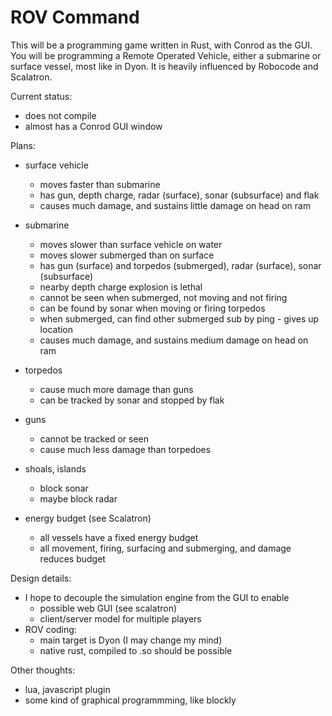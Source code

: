 # ROV Command
This will be a programming game written in Rust, with Conrod as the GUI.  You will be programming a Remote Operated Vehicle, either a submarine or surface vessel, most like in Dyon.  It is heavily influenced by Robocode and Scalatron.

Current status:
   * does not compile
   * almost has a Conrod GUI window
   
Plans:
   * surface vehicle
      * moves faster than submarine
      * has gun, depth charge, radar (surface), sonar (subsurface) and flak
      * causes much damage, and sustains little damage on head on ram
   
   * submarine
      * moves slower than surface vehicle on water
      * moves slower submerged than on surface
      * has gun (surface) and torpedos (submerged), radar (surface), sonar (subsurface)
      * nearby depth charge explosion is lethal
      * cannot be seen when submerged, not moving and not firing
      * can be found by sonar when moving or firing torpedos
      * when submerged, can find other submerged sub by ping - gives up location
      * causes much damage, and sustains medium damage on head on ram
      
   * torpedos
      * cause much more damage than guns
      * can be tracked by sonar and stopped by flak
      
   * guns
      * cannot be tracked or seen
      * cause much less damage than torpedoes
      
   * shoals, islands
      * block sonar
      * maybe block radar
      
   * energy budget (see Scalatron)
      * all vessels have a fixed energy budget
      * all movement, firing, surfacing and submerging, and damage reduces budget
      
Design details:
   * I hope to decouple the simulation engine from the GUI to enable
      * possible web GUI (see scalatron)
      * client/server model for multiple players
   * ROV coding:
      * main target is Dyon (I may change my mind)
      * native rust, compiled to .so should be possible

Other thoughts:
   * lua, javascript plugin
   * some kind of graphical programmming, like blockly
   
   
